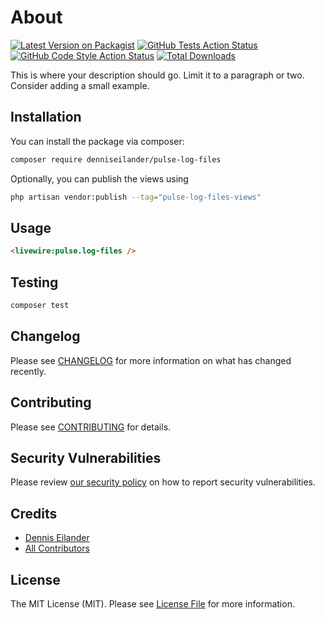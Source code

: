 # About

[![Latest Version on Packagist](https://img.shields.io/packagist/v/denniseilander/pulse-log-files.svg?style=flat-square)](https://packagist.org/packages/denniseilander/pulse-log-files)
[![GitHub Tests Action Status](https://img.shields.io/github/actions/workflow/status/denniseilander/pulse-log-files/run-tests.yml?branch=main&label=tests&style=flat-square)](https://github.com/denniseilander/pulse-log-files/actions?query=workflow%3Arun-tests+branch%3Amain)
[![GitHub Code Style Action Status](https://img.shields.io/github/actions/workflow/status/denniseilander/pulse-log-files/fix-php-code-style-issues.yml?branch=main&label=code%20style&style=flat-square)](https://github.com/denniseilander/pulse-log-files/actions?query=workflow%3A"Fix+PHP+code+style+issues"+branch%3Amain)
[![Total Downloads](https://img.shields.io/packagist/dt/denniseilander/pulse-log-files.svg?style=flat-square)](https://packagist.org/packages/denniseilander/pulse-log-files)

This is where your description should go. Limit it to a paragraph or two. Consider adding a small example.

## Installation

You can install the package via composer:

```bash
composer require denniseilander/pulse-log-files
```

Optionally, you can publish the views using

```bash
php artisan vendor:publish --tag="pulse-log-files-views"
```

## Usage

```html
<livewire:pulse.log-files />
```

## Testing

```bash
composer test
```

## Changelog

Please see [CHANGELOG](CHANGELOG.md) for more information on what has changed recently.

## Contributing

Please see [CONTRIBUTING](CONTRIBUTING.md) for details.

## Security Vulnerabilities

Please review [our security policy](../../security/policy) on how to report security vulnerabilities.

## Credits

- [Dennis Eilander](https://github.com/denniseilander)
- [All Contributors](../../contributors)

## License

The MIT License (MIT). Please see [License File](LICENSE.md) for more information.
